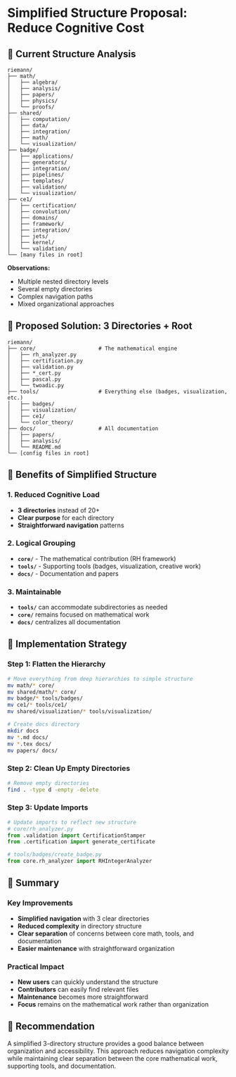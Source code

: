 # Simplified Structure Proposal: Reduce Cognitive Cost

## 🎯 **Current Structure Analysis**

```
riemann/
├── math/
│   ├── algebra/
│   ├── analysis/
│   ├── papers/
│   ├── physics/
│   └── proofs/
├── shared/
│   ├── computation/
│   ├── data/
│   ├── integration/
│   ├── math/
│   └── visualization/
├── badge/
│   ├── applications/
│   ├── generators/
│   ├── integration/
│   ├── pipelines/
│   ├── templates/
│   ├── validation/
│   └── visualization/
├── ce1/
│   ├── certification/
│   ├── convolution/
│   ├── domains/
│   ├── framework/
│   ├── integration/
│   ├── jets/
│   ├── kernel/
│   └── validation/
└── [many files in root]
```

**Observations:**
- Multiple nested directory levels
- Several empty directories
- Complex navigation paths
- Mixed organizational approaches

## 🎯 **Proposed Solution: 3 Directories + Root**

```
riemann/
├── core/                    # The mathematical engine
│   ├── rh_analyzer.py
│   ├── certification.py
│   ├── validation.py
│   ├── *_cert.py
│   ├── pascal.py
│   └── twoadic.py
├── tools/                   # Everything else (badges, visualization, etc.)
│   ├── badges/
│   ├── visualization/
│   ├── ce1/
│   └── color_theory/
├── docs/                    # All documentation
│   ├── papers/
│   ├── analysis/
│   └── README.md
└── [config files in root]
```

## 🎯 **Benefits of Simplified Structure**

### **1. Reduced Cognitive Load**
- **3 directories** instead of 20+
- **Clear purpose** for each directory
- **Straightforward navigation** patterns

### **2. Logical Grouping**
- **`core/`** - The mathematical contribution (RH framework)
- **`tools/`** - Supporting tools (badges, visualization, creative work)
- **`docs/`** - Documentation and papers

### **3. Maintainable**
- **`tools/`** can accommodate subdirectories as needed
- **`core/`** remains focused on mathematical work
- **`docs/`** centralizes all documentation

## 🎯 **Implementation Strategy**

### **Step 1: Flatten the Hierarchy**
```bash
# Move everything from deep hierarchies to simple structure
mv math/* core/
mv shared/math/* core/
mv badge/* tools/badges/
mv ce1/* tools/ce1/
mv shared/visualization/* tools/visualization/

# Create docs directory
mkdir docs
mv *.md docs/
mv *.tex docs/
mv papers/ docs/
```

### **Step 2: Clean Up Empty Directories**
```bash
# Remove empty directories
find . -type d -empty -delete
```

### **Step 3: Update Imports**
```python
# Update imports to reflect new structure
# core/rh_analyzer.py
from .validation import CertificationStamper
from .certification import generate_certificate

# tools/badges/create_badge.py
from core.rh_analyzer import RHIntegerAnalyzer
```

## 🎯 **Summary**

### **Key Improvements**
- **Simplified navigation** with 3 clear directories
- **Reduced complexity** in directory structure
- **Clear separation** of concerns between core math, tools, and documentation
- **Easier maintenance** with straightforward organization

### **Practical Impact**
- **New users** can quickly understand the structure
- **Contributors** can easily find relevant files
- **Maintenance** becomes more straightforward
- **Focus** remains on the mathematical work rather than organization

## 🎯 **Recommendation**

A simplified 3-directory structure provides a good balance between organization and accessibility. This approach reduces navigation complexity while maintaining clear separation between the core mathematical work, supporting tools, and documentation.
